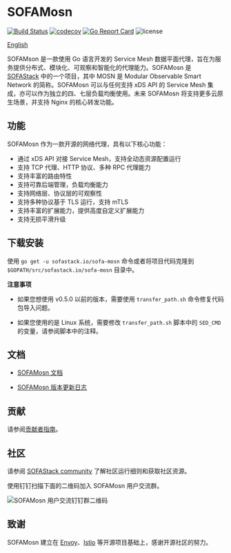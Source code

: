 # SOFAMosn

[![Build Status](https://travis-ci.org/alipay/sofa-mosn.svg?branch=master)](https://travis-ci.org/alipay/sofa-mosn)
[![codecov](https://codecov.io/gh/alipay/sofa-mosn/branch/master/graph/badge.svg)](https://codecov.io/gh/alipay/sofa-mosn)
[![Go Report Card](https://goreportcard.com/badge/github.com/alipay/sofa-mosn)](https://goreportcard.com/report/github.com/alipay/sofa-mosn)
![license](https://img.shields.io/badge/license-Apache--2.0-green.svg)

[English](README_EN.md)

SOFAMson 是一款使用 Go 语言开发的 Service Mesh 数据平面代理，旨在为服务提供分布式、模块化、可观察和智能化的代理能力。SOFAMosn 是 [SOFAStack](https://www.sofastack.tech) 中的一个项目，其中 MOSN 是 Modular Observable Smart Network 的简称。SOFAMosn 可以与任何支持 xDS API 的 Service Mesh 集成，亦可以作为独立的四、七层负载均衡使用。未来 SOFAMosn 将支持更多云原生场景，并支持 Nginx 的核心转发功能。

## 功能

SOFAMosn 作为一款开源的网络代理，具有以下核心功能：

+ 通过 xDS API 对接 Service Mesh，支持全动态资源配置运行
+ 支持 TCP 代理、HTTP 协议、多种 RPC 代理能力
+ 支持丰富的路由特性
+ 支持可靠后端管理，负载均衡能力
+ 支持网络层、协议层的可观察性
+ 支持多种协议基于 TLS 运行，支持 mTLS
+ 支持丰富的扩展能力，提供高度自定义扩展能力
+ 支持无损平滑升级
## 下载安装

使用 `go get -u sofastack.io/sofa-mosn` 命令或者将项目代码克隆到 `$GOPATH/src/sofastack.io/sofa-mosn` 目录中。

**注意事项**

- 如果您想使用 v0.5.0 以前的版本，需要使用 `transfer_path.sh` 命令修复代码包导入问题。

- 如果您使用的是 Linux 系统，需要修改 `transfer_path.sh` 脚本中的 `SED_CMD` 的变量，请参阅脚本中的注释。

## 文档

- [SOFAMosn 文档](https://www.sofastack.tech/projects/sofa-mosn/)

- [SOFAMosn 版本更新日志](CHANGELOG.md)

## 贡献
请参阅[贡献者指南](CONTRIBUTING.md)。

## 社区

请参阅 [SOFAStack community](https://github.com/sofastack/community) 了解社区运行细则和获取社区资源。

使用钉钉扫描下面的二维码加入 SOFAMosn 用户交流群。

![SOFAMosn 用户交流钉钉群二维码](https://gw.alipayobjects.com/mdn/rms_91f3e6/afts/img/A*NyEzRp3Xq28AAAAAAAAAAABkARQnAQ)

## 致谢
SOFAMosn 建立在 [Envoy](https://github.com/envoyproxy/envoy)、[Istio](https://github.com/istio/istio) 等开源项目基础上，感谢开源社区的努力。

